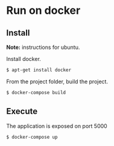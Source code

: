 # Run on docker

## Install

**Note:** instructions for ubuntu.

Install docker.

```bash
$ apt-get install docker
```

From the project folder, build the project.

```bash
$ docker-compose build
```

## Execute

The application is exposed on port 5000

```bash
$ docker-compose up
```


